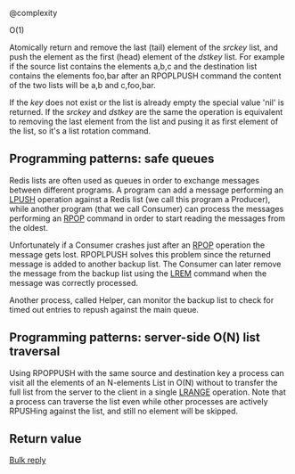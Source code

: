 @complexity

O(1)


Atomically return and remove the last (tail) element of the _srckey_ list,
and push the element as the first (head) element of the _dstkey_ list. For
example if the source list contains the elements a,b,c and the
destination list contains the elements foo,bar after an RPOPLPUSH command
the content of the two lists will be a,b and c,foo,bar.

If the _key_ does not exist or the list is already empty the special
value 'nil' is returned. If the _srckey_ and _dstkey_ are the same the
operation is equivalent to removing the last element from the list and pusing
it as first element of the list, so it's a list rotation command.

## Programming patterns: safe queues

Redis lists are often used as queues in order to exchange messages between
different programs. A program can add a message performing an [LPUSH][1] operation
against a Redis list (we call this program a Producer), while another program
(that we call Consumer) can process the messages performing an [RPOP][2] command
in order to start reading the messages from the oldest.

Unfortunately if a Consumer crashes just after an [RPOP][2] operation the message
gets lost. RPOPLPUSH solves this problem since the returned message is
added to another backup list. The Consumer can later remove the message
from the backup list using the [LREM][3] command when the message was correctly
processed.

Another process, called Helper, can monitor the backup list to check for
timed out entries to repush against the main queue.

## Programming patterns: server-side O(N) list traversal

Using RPOPPUSH with the same source and destination key a process can
visit all the elements of an N-elements List in O(N) without to transfer
the full list from the server to the client in a single [LRANGE][4] operation.
Note that a process can traverse the list even while other processes
are actively RPUSHing against the list, and still no element will be skipped.

## Return value

[Bulk reply][5]



[1]: /p/redis/wiki/RpushCommand
[2]: /p/redis/wiki/LpopCommand
[3]: /p/redis/wiki/LremCommand
[4]: /p/redis/wiki/LrangeCommand
[5]: /p/redis/wiki/ReplyTypes
